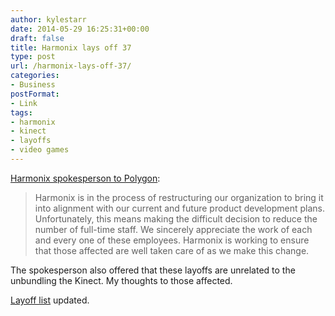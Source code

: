 ```yaml
---
author: kylestarr
date: 2014-05-29 16:25:31+00:00
draft: false
title: Harmonix lays off 37
type: post
url: /harmonix-lays-off-37/
categories:
- Business
postFormat:
- Link
tags:
- harmonix
- kinect
- layoffs
- video games
---
```


[Harmonix spokesperson to Polygon](http://www.polygon.com/2014/5/29/5761388/harmonix-layoffs-new-ceo-chief-creative-officer):


<blockquote>Harmonix is in the process of restructuring our organization to bring it into alignment with our current and future product development plans. Unfortunately, this means making the difficult decision to reduce the number of full-time staff. We sincerely appreciate the work of each and every one of these employees. Harmonix is working to ensure that those affected are well taken care of as we make this change.</blockquote>


The spokesperson also offered that these layoffs are unrelated to the unbundling the Kinect. My thoughts to those affected. 

[Layoff list](http://tsogaming.wordpress.com/2014/03/13/save-developers-and-you-will-save-your-soul/) updated.
